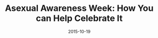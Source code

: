 ---
title:  "Asexual Awareness Week: How You can Help Celebrate It"
date:   2015-10-19
categories: personal
excerpt: You likely didn’t know, but today’s the start of Asexual Awareness Week! If this confuses you, please read on to learn all the essential info.

featured-img: /img/posts/asexual-awareness-week/featured.jpg

external_url: https://medium.com/@digitalmaxtoday/celebrating-the-start-of-asexual-awareness-week-5b2f7ebc53f7
---